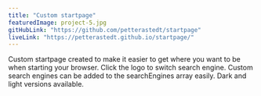 ```yaml
---
title: "Custom startpage"
featuredImage: project-5.jpg
gitHubLink: "https://github.com/petterastedt/startpage"
liveLink: "https://petterastedt.github.io/startpage/"
---
```


Custom startpage created to make it easier to get where you want to be when starting your browser. Click the logo to switch search engine. Custom search engines can be added to the searchEngines array easily. Dark and light versions available.
